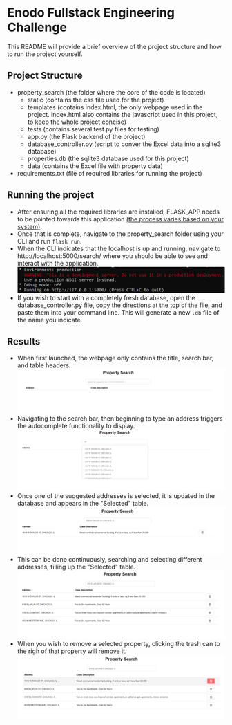 # Enodo Fullstack Engineering Challenge

This README will provide a brief overview of the project structure and how to run the project yourself.

## Project Structure
- property_search (the folder where the core of the code is located)
	- static (contains the css file used for the project)
	- templates (contains index.html, the only webpage used in the project. index.html also contains the javascript used in this project, to keep the whole project concise)
	- tests (contains several test.py files for testing)
	- app.py (the Flask backend of the project)
	- database_controller.py (script to conver the Excel data into a sqlite3 database)
	- properties.db (the sqlite3 database used for this project)
	- data (contains the Excel file with property data)
- requirements.txt (file of required libraries for running the project)

## Running the project
- After ensuring all the required libraries are installed, FLASK_APP needs to be pointed towards this application [(the process varies based on your system)](https://flask.palletsprojects.com/en/1.1.x/tutorial/factory/).
- Once that is complete, navigate to the property_search folder using your CLI and run `flask run`.
- When the CLI indicates that the localhost is up and running, navigate to http://localhost:5000/search/ where you should be able to see and interact with the application.
![cli](https://github.com/bjhammack/enodo-fullstack-challenge/blob/master/screenshots/cli_server.png?raw=true "CLI Server")
- If you wish to start with a completely fresh database, open the database_controller.py file, copy the directions at the top of the file, and paste them into your command line. This will generate a new `.db` file of the name you indicate.

## Results
- When first launched, the webpage only contains the title, search bar, and table headers.
![blank](https://github.com/bjhammack/enodo-fullstack-challenge/blob/master/screenshots/blank_page.png?raw=true "Blank Page")
- Navigating to the search bar, then beginning to type an address triggers the autocomplete functionality to display.
![autocomplete](https://github.com/bjhammack/enodo-fullstack-challenge/blob/master/screenshots/autocomplete.png?raw=true "Autocomplete")
- Once one of the suggested addresses is selected, it is updated in the database and appears in the "Selected" table.
![selected](https://github.com/bjhammack/enodo-fullstack-challenge/blob/master/screenshots/selected.png?raw=true "Selected")
- This can be done continuously, searching and selecting different addresses, filling up the "Selected" table.
![selected2](https://github.com/bjhammack/enodo-fullstack-challenge/blob/master/screenshots/selected_multiple.png?raw=true "Selected 2")
- When you wish to remove a selected property, clicking the trash can to the righ of that property will remove it.
![deselect](https://github.com/bjhammack/enodo-fullstack-challenge/blob/master/screenshots/deselect_hover.png?raw=true "Deselect Hover")